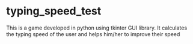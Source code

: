 # typing_speed_test
This is a game developed in python using tkinter GUI library. It calculates the typing speed of the user and helps him/her to improve their speed
